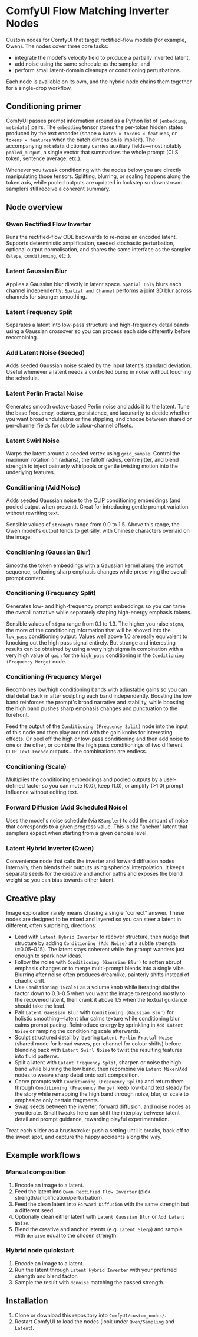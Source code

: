 # ComfyUI Flow Matching Inverter Nodes

Custom nodes for ComfyUI that target rectified-flow models (for example, Qwen). The nodes cover three core tasks:

- integrate the model's velocity field to produce a partially inverted latent,
- add noise using the same schedule as the sampler, and
- perform small latent-domain cleanups or conditioning perturbations.

Each node is available on its own, and the hybrid node chains them together for a single-drop workflow.

## Conditioning primer

ComfyUI passes prompt information around as a Python list of `[embedding, metadata]` pairs. The `embedding` tensor stores the per-token hidden states produced by the text encoder (shape ≈ `batch × tokens × features`, or `tokens × features` when the batch dimension is implicit). The accompanying `metadata` dictionary carries auxiliary fields—most notably `pooled_output`, a single vector that summarises the whole prompt (CLS token, sentence average, etc.).

Whenever you tweak conditioning with the nodes below you are directly manipulating those tensors. Splitting, blurring, or scaling happens along the token axis, while pooled outputs are updated in lockstep so downstream samplers still receive a coherent summary.

## Node overview

### Qwen Rectified Flow Inverter

Runs the rectified-flow ODE backwards to re-noise an encoded latent. Supports deterministic amplification, seeded stochastic perturbation, optional output normalisation, and shares the same interface as the sampler (`steps`, `conditioning`, etc.).

### Latent Gaussian Blur

Applies a Gaussian blur directly in latent space. `Spatial Only` blurs each channel independently; `Spatial and Channel` performs a joint 3D blur across channels for stronger smoothing.

### Latent Frequency Split

Separates a latent into low-pass structure and high-frequency detail bands using a Gaussian crossover so you can process each side differently before recombining.

### Add Latent Noise (Seeded)

Adds seeded Gaussian noise scaled by the input latent's standard deviation. Useful whenever a latent needs a controlled bump in noise without touching the schedule.

### Latent Perlin Fractal Noise

Generates smooth octave-based Perlin noise and adds it to the latent. Tune the base frequency, octaves, persistence, and lacunarity to decide whether you want broad undulations or fine stippling, and choose between shared or per-channel fields for subtle colour-channel offsets.

### Latent Swirl Noise

Warps the latent around a seeded vortex using `grid_sample`. Control the maximum rotation (in radians), the falloff radius, centre jitter, and blend strength to inject painterly whirlpools or gentle twisting motion into the underlying features.

### Conditioning (Add Noise)

Adds seeded Gaussian noise to the CLIP conditioning embeddings (and pooled output when present). Great for introducing gentle prompt variation without rewriting text.

Sensible values of `strength` range from 0.0 to 1.5. Above this range, the Qwen model's output tends to get silly, with Chinese characters overlaid on the image.

### Conditioning (Gaussian Blur)

Smooths the token embeddings with a Gaussian kernel along the prompt sequence, softening sharp emphasis changes while preserving the overall prompt content.

### Conditioning (Frequency Split)

Generates low- and high-frequency prompt embeddings so you can tame the overall narrative while separately shaping high-energy emphasis tokens.

Sensible values of `sigma` range from 0.1 to 1.3. The higher you raise `sigma`, the more of the conditioning information that will be shoved into the `low_pass` conditioning output. Values well above 1.0 are really equivalent to knocking out the high pass signal entirely. But strange and interesting results can be obtained by using a very high sigma in combination with a very high value of `gain` for the `high_pass` conditioning in the `Conditioning (Frequency Merge)` node.

### Conditioning (Frequency Merge)

Recombines low/high conditioning bands with adjustable gains so you can dial detail back in after sculpting each band independently. Boosting the low band reinforces the prompt's broad narrative and stability, while boosting the high band pushes sharp emphasis changes and punctuation to the forefront.

Feed the output of the `Conditioning (Frequency Split)` node into the input of this node and then play around with the gain knobs for interesting effects. Or peel off the high or low-pass conditioning and then add noise to one or the other, or combine the high pass conditionings of two different `CLIP Text Encode` outputs... the combinations are endless.

### Conditioning (Scale)

Multiplies the conditioning embeddings and pooled outputs by a user-defined factor so you can mute (0.0), keep (1.0), or amplify (>1.0) prompt influence without editing text.

### Forward Diffusion (Add Scheduled Noise)

Uses the model's noise schedule (via `KSampler`) to add the amount of noise that corresponds to a given progress value. This is the "anchor" latent that samplers expect when starting from a given denoise level.

### Latent Hybrid Inverter (Qwen)

Convenience node that calls the inverter and forward diffusion nodes internally, then blends their outputs using spherical interpolation. It keeps separate seeds for the creative and anchor paths and exposes the blend weight so you can bias towards either latent.

## Creative play

Image exploration rarely means chasing a single "correct" answer. These nodes are designed to be mixed and layered so you can steer a latent in different, often surprising, directions:

- Lead with `Latent Hybrid Inverter` to recover structure, then nudge that structure by adding `Conditioning (Add Noise)` at a subtle strength (≈0.05–0.15). The latent stays coherent while the prompt wanders just enough to spark new ideas.
- Follow the noise with `Conditioning (Gaussian Blur)` to soften abrupt emphasis changes or to merge multi-prompt blends into a single vibe. Blurring after noise often produces dreamlike, painterly shifts instead of chaotic drift.
- Use `Conditioning (Scale)` as a volume knob while iterating: dial the factor down to 0.3–0.5 when you want the image to respond mostly to the recovered latent, then crank it above 1.5 when the textual guidance should take the lead.
- Pair `Latent Gaussian Blur` with `Conditioning (Gaussian Blur)` for holistic smoothing—latent blur calms texture while conditioning blur calms prompt pacing. Reintroduce energy by sprinkling in `Add Latent Noise` or ramping the conditioning scale afterwards.
- Sculpt structured detail by layering `Latent Perlin Fractal Noise` (shared mode for broad waves, per-channel for colour shifts) before blending back with `Latent Swirl Noise` to twist the resulting features into fluid patterns.
- Split a latent with `Latent Frequency Split`, sharpen or noise the high band while blurring the low band, then recombine via `Latent Mixer`/`Add` nodes to weave sharp detail onto soft composition.
- Carve prompts with `Conditioning (Frequency Split)` and return them through `Conditioning (Frequency Merge)`: keep low-band text steady for the story while remapping the high band through noise, blur, or scale to emphasize only certain fragments.
- Swap seeds between the inverter, forward diffusion, and noise nodes as you iterate. Small tweaks here can shift the interplay between latent detail and prompt guidance, rewarding playful experimentation.

Treat each slider as a brushstroke: push a setting until it breaks, back off to the sweet spot, and capture the happy accidents along the way.

## Example workflows

### Manual composition

1. Encode an image to a latent.
2. Feed the latent into `Qwen Rectified Flow Inverter` (pick strength/amplification/perturbation).
3. Feed the clean latent into `Forward Diffusion` with the same strength but a different seed.
4. Optionally clean either latent with `Latent Gaussian Blur` or `Add Latent Noise`.
5. Blend the creative and anchor latents (e.g. `Latent Slerp`) and sample with `denoise` equal to the chosen strength.

### Hybrid node quickstart

1. Encode an image to a latent.
2. Run the latent through `Latent Hybrid Inverter` with your preferred strength and blend factor.
3. Sample the result with `denoise` matching the passed strength.

## Installation

1. Clone or download this repository into `ComfyUI/custom_nodes/`.
2. Restart ComfyUI to load the nodes (look under `Qwen/Sampling` and `Latent`).
